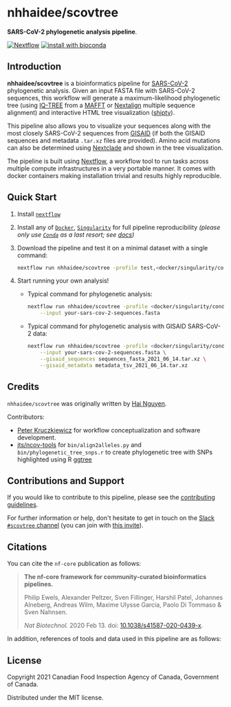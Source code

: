 # nhhaidee/scovtree

**SARS-CoV-2 phylogenetic analysis pipeline**.

[![Nextflow](https://img.shields.io/badge/nextflow%20DSL2-%E2%89%A521.04.0-23aa62.svg?labelColor=000000)](https://www.nextflow.io/)
[![install with bioconda](https://img.shields.io/badge/install%20with-bioconda-brightgreen.svg)](https://bioconda.github.io/)

## Introduction

**nhhaidee/scovtree** is a bioinformatics pipeline for [SARS-CoV-2] phylogenetic analysis.
Given an input FASTA file with SARS-CoV-2 sequences, this workflow will generate a maximum-likelihood phylogenetic tree (using [IQ-TREE] from a [MAFFT] or [Nextalign] multiple sequence alignment) and interactive HTML tree visualization ([shiptv]).

This pipeline also allows you to visualize your sequences along with the most closely SARS-CoV-2 sequences from [GISAID] (if both the GISAID sequences and metadata `.tar.xz` files are provided). Amino acid mutations can also be determined using [Nextclade] and shown in the tree visualization.

The pipeline is built using [Nextflow], a workflow tool to run tasks across multiple compute infrastructures in a very portable manner. It comes with docker containers making installation trivial and results highly reproducible.

## Quick Start

1. Install [`nextflow`](https://nf-co.re/usage/installation)

2. Install any of [`Docker`](https://docs.docker.com/engine/installation/), [`Singularity`](https://www.sylabs.io/guides/3.0/user-guide/) for full pipeline reproducibility _(please only use [`Conda`](https://conda.io/miniconda.html) as a last resort; see [docs](https://nf-co.re/usage/configuration#basic-configuration-profiles))_

3. Download the pipeline and test it on a minimal dataset with a single command:

    ```bash
    nextflow run nhhaidee/scovtree -profile test,<docker/singularity/conda>
    ```

4. Start running your own analysis!

    * Typical command for phylogenetic analysis:

        ```bash
        nextflow run nhhaidee/scovtree -profile <docker/singularity/conda> \
            --input your-sars-cov-2-sequences.fasta
        ```

    * Typical command for phylogenetic analysis with GISAID SARS-CoV-2 data:

        ```bash
        nextflow run nhhaidee/scovtree -profile <docker/singularity/conda> \
            --input your-sars-cov-2-sequences.fasta \
            --gisaid_sequences sequences_fasta_2021_06_14.tar.xz \
            --gisaid_metadata metadata_tsv_2021_06_14.tar.xz
        ```

## Credits

`nhhaidee/scovtree` was originally written by [Hai Nguyen].

Contributors:

* [Peter Kruczkiewicz] for workflow conceptualization and software development.
* [jts/ncov-tools] for `bin/align2alleles.py` and `bin/phylogenetic_tree_snps.r` to create phylogenetic tree with SNPs highlighted using R [ggtree]

## Contributions and Support

If you would like to contribute to this pipeline, please see the [contributing guidelines](.github/CONTRIBUTING.md).

For further information or help, don't hesitate to get in touch on the [Slack `#scovtree` channel](https://nfcore.slack.com/channels/scovtree) (you can join with [this invite](https://nf-co.re/join/slack)).

## Citations

<!-- TODO nf-core: Add citation for pipeline after first release. Uncomment lines below and update Zenodo doi. -->
<!-- If you use  nf-core/scovtree for your analysis, please cite it using the following doi: [10.5281/zenodo.XXXXXX](https://doi.org/10.5281/zenodo.XXXXXX) -->

You can cite the `nf-core` publication as follows:

> **The nf-core framework for community-curated bioinformatics pipelines.**
>
> Philip Ewels, Alexander Peltzer, Sven Fillinger, Harshil Patel, Johannes Alneberg, Andreas Wilm, Maxime Ulysse Garcia, Paolo Di Tommaso & Sven Nahnsen.
>
> _Nat Biotechnol._ 2020 Feb 13. doi: [10.1038/s41587-020-0439-x](https://dx.doi.org/10.1038/s41587-020-0439-x).

In addition, references of tools and data used in this pipeline are as follows:

## License

Copyright 2021 Canadian Food Inspection Agency of Canada, Government of Canada.

Distributed under the MIT license.

<!-- TODO nf-core: Add bibliography of tools and data used in your pipeline -->

[Nextflow]: https://www.nextflow.io/
[nf-core]: https://nf-co.re/
[jts/ncov-tools]: https://github.com/jts/ncov-tools
[IQ-TREE]: http://www.iqtree.org/
[Nextstrain]: https://nextstrain.org/
[Nextalign]: https://github.com/nextstrain/nextclade/tree/master/packages/nextalign_cli
[Nextclade]: https://github.com/nextstrain/nextclade/tree/master/packages/nextclade_cli
[MAFFT]: https://mafft.cbrc.jp/alignment/software/
[shiptv]: https://github.com/peterk87/shiptv
[Pangolin]: https://github.com/cov-lineages/pangolin/
[ggtree]: https://bioconductor.org/packages/release/bioc/html/ggtree.html
[Peter Kruczkiewicz]: https://github.com/peterk87/
[Hai Nguyen]: https://github.com/nhhaidee/
[GISAID]: https://www.gisaid.org/
[SARS-CoV-2]: https://www.ncbi.nlm.nih.gov/nuccore/MN908947.3/
